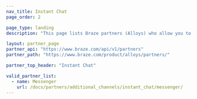 ```yaml
---
nav_title: Instant Chat
page_order: 2

page_type: landing
description: "This page lists Braze partners (Alloys) who allow you to coordinate your messages with instant chat services."

layout: partner_page
partner_api: "https://www.braze.com/api/v1/partners"
partner_path: "https://www.braze.com/product/alloys/partners/"

partner_top_header: "Instant Chat"

valid_partner_list:
  - name: Messenger
    url: /docs/partners/additional_channels/instant_chat/messenger/
---
```

